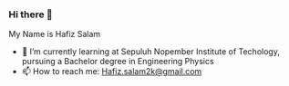 ### Hi there 👋
My Name is Hafiz Salam

- 🌱 I’m currently learning at Sepuluh Nopember Institute of Techology, pursuing a Bachelor degree in Engineering Physics
- 📫 How to reach me: Hafiz.salam2k@gmail.com
